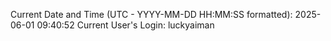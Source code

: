 Current Date and Time (UTC - YYYY-MM-DD HH:MM:SS formatted): 2025-06-01 09:40:52
Current User's Login: luckyaiman
